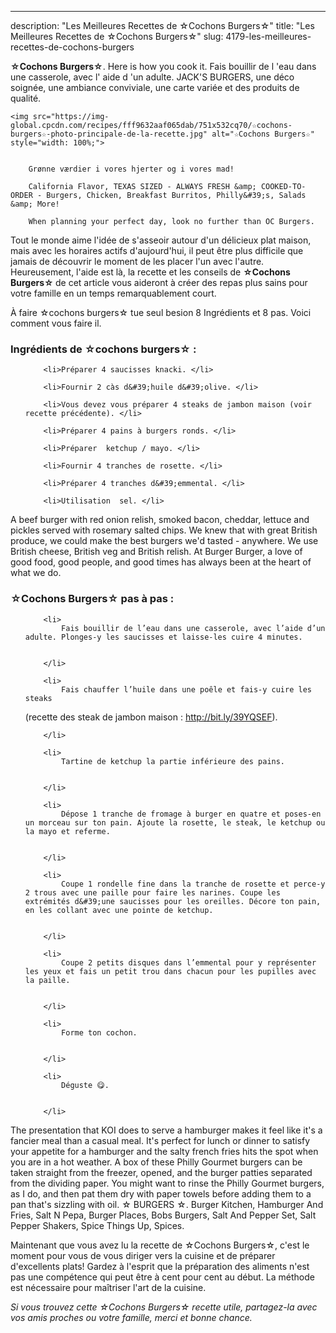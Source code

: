 ---
description: "Les Meilleures Recettes de ☆Cochons Burgers☆"
title: "Les Meilleures Recettes de ☆Cochons Burgers☆"
slug: 4179-les-meilleures-recettes-de-cochons-burgers

<p>
	<strong>☆Cochons Burgers☆</strong>. 
	Here is how you cook it. Fais bouillir de l &#39;eau dans une casserole, avec l&#39; aide d &#39;un adulte. JACK&#39;S BURGERS, une déco soignée, une ambiance conviviale, une carte variée et des produits de qualité.
</p>
<p>
	
	<img src="https://img-global.cpcdn.com/recipes/fff9632aaf065dab/751x532cq70/☆cochons-burgers☆-photo-principale-de-la-recette.jpg" alt="☆Cochons Burgers☆" style="width: 100%;">
	
	
		Grønne værdier i vores hjerter og i vores mad!
	
		California Flavor, TEXAS SIZED - ALWAYS FRESH &amp; COOKED-TO-ORDER - Burgers, Chicken, Breakfast Burritos, Philly&#39;s, Salads &amp; More!
	
		When planning your perfect day, look no further than OC Burgers.
	
</p>

Tout le monde aime l'idée de s'asseoir autour d'un délicieux plat maison, mais avec les horaires actifs d'aujourd'hui, il peut être plus difficile que jamais de découvrir le moment de les placer l'un avec l'autre. Heureusement, l'aide est là, la recette et les conseils de <strong> ☆Cochons Burgers☆ </strong> de cet article vous aideront à créer des repas plus sains pour votre famille en un temps remarquablement court.

<!--inarticleads1-->

À faire ☆cochons burgers☆ tue seul besion 8 Ingrédients et 8 pas. Voici comment vous faire il.

<h3>Ingrédients de ☆cochons burgers☆ :</h3>

<ol>
	
		<li>Préparer 4 saucisses knacki. </li>
	
		<li>Fournir 2 càs d&#39;huile d&#39;olive. </li>
	
		<li>Vous devez vous préparer 4 steaks de jambon maison (voir recette précédente). </li>
	
		<li>Préparer 4 pains à burgers ronds. </li>
	
		<li>Préparer  ketchup / mayo. </li>
	
		<li>Fournir 4 tranches de rosette. </li>
	
		<li>Préparer 4 tranches d&#39;emmental. </li>
	
		<li>Utilisation  sel. </li>
	
</ol>

A beef burger with red onion relish, smoked bacon, cheddar, lettuce and pickles served with rosemary salted chips. We knew that with great British produce, we could make the best burgers we&#39;d tasted - anywhere. We use British cheese, British veg and British relish. At Burger Burger, a love of good food, good people, and good times has always been at the heart of what we do. 

<!--inarticleads2-->

<h3>☆Cochons Burgers☆ pas à pas :</h3>

<ol>
	
		<li>
			Fais bouillir de l’eau dans une casserole, avec l’aide d’un adulte. Plonges-y les saucisses et laisse-les cuire 4 minutes.
			
			
		</li>
	
		<li>
			Fais chauffer l’huile dans une poêle et fais-y cuire les steaks
(recette des steak de jambon maison : http://bit.ly/39YQSEF).
			
			
		</li>
	
		<li>
			Tartine de ketchup la partie inférieure des pains.
			
			
		</li>
	
		<li>
			Dépose 1 tranche de fromage à burger en quatre et poses-en un morceau sur ton pain. Ajoute la rosette, le steak, le ketchup ou la mayo et referme.
			
			
		</li>
	
		<li>
			Coupe 1 rondelle fine dans la tranche de rosette et perce-y 2 trous avec une paille pour faire les narines. Coupe les extrémités d&#39;une saucisses pour les oreilles. Décore ton pain, en les collant avec une pointe de ketchup.
			
			
		</li>
	
		<li>
			Coupe 2 petits disques dans l’emmental pour y représenter les yeux et fais un petit trou dans chacun pour les pupilles avec la paille.
			
			
		</li>
	
		<li>
			Forme ton cochon.
			
			
		</li>
	
		<li>
			Déguste 😋.
			
			
		</li>
	
</ol>

The presentation that KOI does to serve a hamburger makes it feel like it&#39;s a fancier meal than a casual meal. It&#39;s perfect for lunch or dinner to satisfy your appetite for a hamburger and the salty french fries hits the spot when you are in a hot weather. A box of these Philly Gourmet burgers can be taken straight from the freezer, opened, and the burger patties separated from the dividing paper. You might want to rinse the Philly Gourmet burgers, as I do, and then pat them dry with paper towels before adding them to a pan that&#39;s sizzling with oil. ☆ BURGERS ☆. Burger Kitchen, Hamburger And Fries, Salt N Pepa, Burger Places, Bobs Burgers, Salt And Pepper Set, Salt Pepper Shakers, Spice Things Up, Spices. 

<!--inarticleads1-->

<p>
Maintenant que vous avez lu la recette de ☆Cochons Burgers☆, c'est le moment pour vous de vous diriger vers la cuisine et de préparer d'excellents plats! Gardez à l'esprit que la préparation des aliments n'est pas une compétence qui peut être à cent pour cent au début. La méthode est nécessaire pour maîtriser l'art de la cuisine.
</p>

<p>
<i>Si vous trouvez cette ☆Cochons Burgers☆ recette utile, partagez-la avec vos amis proches ou votre famille, merci et bonne chance.</i>
</p>
